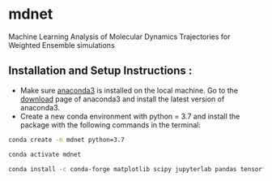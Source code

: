 mdnet
==============================

Machine Learning Analysis of Molecular Dynamics Trajectories for Weighted Ensemble simulations


## Installation and Setup Instructions :
* Make sure [anaconda3](https://www.anaconda.com/) is installed on the local machine. Go to the  [download](https://www.anaconda.com/products/individual) page of anaconda3 and install the latest version of anaconda3.
* Create a new conda environment with python = 3.7 and install the package with the following commands in the terminal: 
```bash
conda create -n mdnet python=3.7

conda activate mdnet

conda install -c conda-forge matplotlib scipy jupyterlab pandas tensorflow mdtraj scikit-learn seaborn

